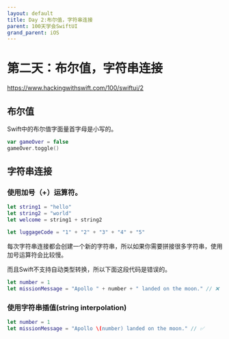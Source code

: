 ```yaml
---
layout: default
title: Day 2:布尔值，字符串连接
parent: 100天学会SwiftUI
grand_parent: iOS
---
```


# 第二天：布尔值，字符串连接

<https://www.hackingwithswift.com/100/swiftui/2>

## 布尔值

Swift中的布尔值字面量首字母是小写的。

```swift
var gameOver = false
gameOver.toggle()
```

## 字符串连接

### 使用加号（+）运算符。

```swift
let string1 = "hello"
let string2 = "world"
let welcome = string1 + string2

let luggageCode = "1" + "2" + "3" + "4" + "5"
```
每次字符串连接都会创建一个新的字符串，所以如果你需要拼接很多字符串，使用加号运算符会比较慢。

而且Swift不支持自动类型转换，所以下面这段代码是错误的。

```swift
let number = 1 
let missionMessage = "Apollo " + number + " landed on the moon." // ❌
```

### 使用字符串插值(string interpolation)

```swift
let number = 1 
let missionMessage = "Apollo \(number) landed on the moon." // ✅
```